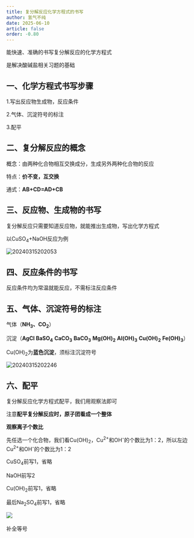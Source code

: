 ```yaml
---
title: 复分解反应化学方程式的书写
author: 氢气不纯
date: 2025-06-10
article: false
order: -0.80
---
```


能快速、准确的书写复分解反应的化学方程式

是解决酸碱盐相关习题的基础

## 一、化学方程式书写步骤

1.写出反应物生成物，反应条件

2.气体、沉淀符号的标注

3.配平

## 二、复分解反应的概念	

概念：由两种化合物相互交换成分，生成另外两种化合物的反应

特点：**价不变，互交换**

通式：**AB+CD=AD+CB**

## 三、反应物、生成物的书写

复分解反应只需要知道反应物，就能推出生成物，写出化学方程式

以CuSO<sub>4</sub>+NaOH反应为例

![20240315202053](https://img.edaychem.cn//img/20240315202053.jpg)​

## 四、反应条件的书写

反应条件均为常温就能反应，不需标注反应条件

## 五、气体、沉淀符号的标注	

气体（**NH**​**<sub>3</sub>**​ **、CO**​**<sub>2</sub>**）

沉淀（**AgCl BaSO**​**<sub>4</sub>** **CaCO**​**<sub>3</sub>** **BaCO**​**<sub>3</sub>** **Mg(OH)**​**<sub>2</sub>** **Al(OH)**​**<sub>3</sub>** **Cu(OH)**​**<sub>2</sub>** **Fe(OH)**​**<sub>3</sub>**）

Cu(OH)<sub>2</sub>为**蓝色沉淀**，须标注沉淀符号

![20240315202246](https://img.edaychem.cn//img/20240315202246.jpg)​

## 六、配平

复分解反应化学方程式配平，我们用观察法即可

注意**配平复分解反应时，原子团看成一个整体**

**观察离子个数比**

先任选一个化合物，我们看Cu(OH)<sub>2</sub>，Cu<sup>2+</sup>和OH<sup>-</sup>的个数比为1：2，所以左边Cu<sup>2+</sup>和OH<sup>-</sup>的个数比为1：2

CuSO<sub>4</sub>前写1，省略

NaOH前写2

Cu(OH)<sub>2</sub>前写1，省略

最后Na<sub>2</sub>SO<sub>4</sub>前写1，省略

![](https://img.edaychem.cn//img/20240315203024.jpg)​

补全等号

‍
